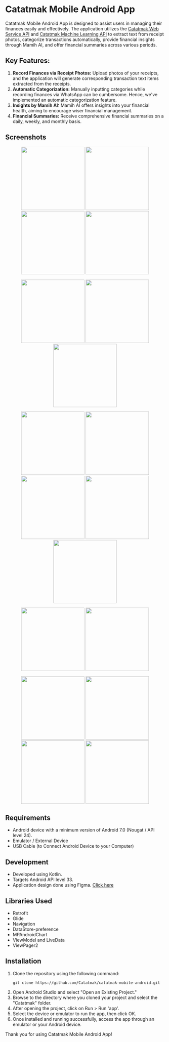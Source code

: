# Catatmak Mobile Android App

Catatmak Mobile Android App is designed to assist users in managing their finances easily and effectively. The application utilizes the [Catatmak Web Service API](https://github.com/Catatmak/catatmak-api) and [Catatmak Machine Learning API](https://github.com/Catatmak/catatmak-machine-learning-api) to extract text from receipt photos, categorize transactions automatically, provide financial insights through Mamih AI, and offer financial summaries across various periods.

## Key Features:
1. **Record Finances via Receipt Photos:** Upload photos of your receipts, and the application will generate corresponding transaction text items extracted from the receipts.
2. **Automatic Categorization:** Manually inputting categories while recording finances via WhatsApp can be cumbersome. Hence, we've implemented an automatic categorization feature.
3. **Insights by Mamih AI:** Mamih AI offers insights into your financial health, aiming to encourage wiser financial management.
4. **Financial Summaries:** Receive comprehensive financial summaries on a daily, weekly, and monthly basis.

## Screenshots
<p align="center">
  <img src="images/0.jpg" width="200">
  <img src="images/1.jpg" width="200">
  <img src="images/2.jpg" width="200">
  <img src="images/3.jpg" width="200">
</p>

<p align="center">
  <img src="images/4.jpg" width="200">
  <img src="images/5.jpg" width="200">
  <img src="images/8.jpg" width="200">
</p>


<p align="center">
  <img src="images/9.jpg" width="200">
  <img src="images/6.jpg" width="200">
  <img src="images/7.jpg" width="200">
  <img src="images/10.jpg" width="200">
  <img src="images/11.jpg" width="200">
</p>

<p align="center">
  <img src="images/12.jpg" width="200">
  <img src="images/13.jpg" width="200">
</p>

<p align="center">
  <img src="images/14.jpg" width="200">
  <img src="images/16.jpg" width="200">
  <img src="images/15.jpg" width="200">
  <img src="images/17.jpg" width="200">
</p>


## Requirements
- Android device with a minimum version of Android 7.0 (Nougat / API level 24).
- Emulator / External Device
- USB Cable (to Connect Android Device to your Computer)

## Development
- Developed using Kotlin.
- Targets Android API level 33.
- Application design done using Figma. [Click here](https://www.figma.com/file/Ycs1LdhAS93rIdGyiGw0RC/Catatmak-Apps?type=design&node-id=0-1&mode=design&t=fBJz4L2AelMZCpYL-0)

## Libraries Used
- Retrofit
- Glide
- Navigation
- DataStore-preference
- MPAndroidChart
- ViewModel and LiveData
- ViewPager2

## Installation
1. Clone the repository using the following command:
    ```
    git clone https://github.com/Catatmak/catatmak-mobile-android.git
    ```
2. Open Android Studio and select "Open an Existing Project."
3. Browse to the directory where you cloned your project and select the "Catatmak" folder.
4. After opening the project, click on Run > Run 'app'.
5. Select the device or emulator to run the app, then click OK.
6. Once installed and running successfully, access the app through an emulator or your Android device.

Thank you for using Catatmak Mobile Android App!
